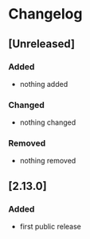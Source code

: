 # Changelog

## [Unreleased]

### Added

- nothing added

### Changed

- nothing changed

### Removed

- nothing removed

## [2.13.0]

### Added

- first public release
